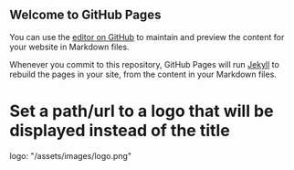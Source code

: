 ## Welcome to GitHub Pages

You can use the [editor on GitHub](https://github.com/Dynatrace-India/docs/edit/gh-pages/index.md) to maintain and preview the content for your website in Markdown files.

Whenever you commit to this repository, GitHub Pages will run [Jekyll](https://jekyllrb.com/) to rebuild the pages in your site, from the content in your Markdown files.

# Set a path/url to a logo that will be displayed instead of the title
logo: "/assets/images/logo.png"
